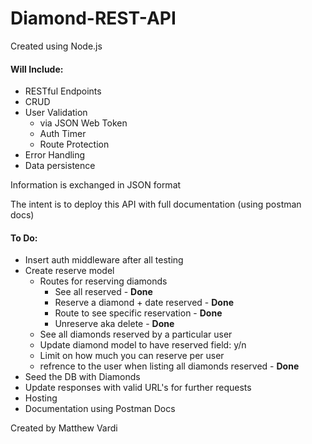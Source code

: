 # Diamond-REST-API

Created using Node.js

#### **Will Include:**

- RESTful Endpoints
- CRUD
- User Validation
	- via JSON Web Token
	- Auth Timer
	- Route Protection
- Error Handling
- Data persistence


Information is exchanged in JSON format

The intent is to deploy this API with full documentation (using postman docs)

#### **To Do:**
- Insert auth middleware after all testing
- Create reserve model
	- Routes for reserving diamonds
		- See all reserved - **Done**
		- Reserve a diamond + date reserved - **Done**
		- Route to see specific reservation - **Done**
		- Unreserve aka delete - **Done**
	- See all diamonds reserved by a particular user
	- Update diamond model to have reserved field: y/n
	- Limit on how much you can reserve per user
	- refrence to the user when listing all diamonds reserved - **Done**
- Seed the DB with Diamonds
- Update responses with valid URL's for further requests
- Hosting
- Documentation using Postman Docs

Created by Matthew Vardi


